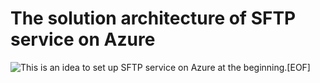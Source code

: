 # The solution architecture of SFTP service on Azure

![This is an idea to set up SFTP service on Azure
at the beginning](../images/sftp.png "Set up SFTP on Azure").[EOF]
